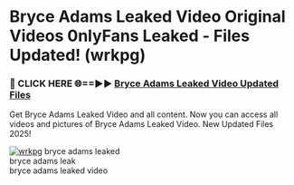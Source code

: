 # Bryce Adams Leaked Video Original Videos 0nlyFans Leaked - Files Updated! (wrkpg)

<h3>🔴 CLICK HERE 🌐==►► <a href="https://tinyurl.com/x26r9saj" rel="nofollow">Bryce Adams Leaked Video Updated Files</a></h3>

Get Bryce Adams Leaked Video and all content. Now you can access all videos and pictures of Bryce Adams Leaked Video. New Updated Files 2025!

[![wrkpg](https://i.imgur.com/LkgZPqh.gif)](https://tinyurl.com/x26r9saj)
bryce adams leaked<br>
bryce adams leak<br>
bryce adams leaked video